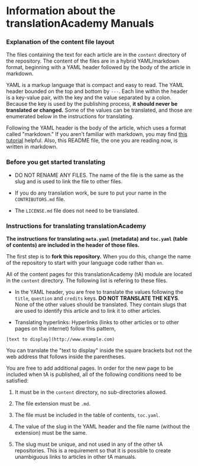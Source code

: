 # Information about the translationAcademy Manuals

### Explanation of the content file layout

The files containing the text for each article are in the `content` directory of the repository. The content of the files are in a hybrid YAML/markdown format, beginning with a YAML header followed by the body of the article in markdown.

YAML is a markup language that is compact and easy to read. The YAML header bounded on the top and bottom by `---`. Each line within the header is a key-value pair, with the key and the value separated by a colon. Because the key is used by the publishing process, __it should never be translated or changed.__ Some of the values can be translated, and those are enumerated below in the instructions for translating.

Following the YAML header is the body of the article, which uses a format called "markdown." If you aren't familiar with markdown, you may find [this tutorial](http://www.markdowntutorial.com/) helpful. Also, this README file, the one you are reading now, is written in markdown.


### Before you get started translating

* DO NOT RENAME ANY FILES. The name of the file is the same as the slug and is used to link the file to other files.

* If you do any translation work, be sure to put your name in the `CONTRIBUTORS.md` file.

* The `LICENSE.md` file does not need to be translated.


### Instructions for translating translationAcademy

__The instructions for translating `meta.yaml` (metadata) and `toc.yaml` (table of contents) are included in the header of those files.__

The first step is to __fork this repository.__ When you do this, change the name of the repository to start with your language code rather than
`en`.

All of the content pages for this translationAcademy (tA) module are located in the `content` directory. The following list is refering to these files.

* In the YAML header, you are free to translate the values following the `title`, `question` and `credits` keys. __DO NOT TRANSLATE THE KEYS__.
None of the other values should be translated. They contain slugs that are used to identify this article and to link it to other articles.

* Translating hyperlinks: Hyperlinks (links to other articles or to other pages on the internet) follow this pattern,

```
[text to display](http://www.example.com)
```

You can translate the "text to display" inside the square brackets but not the web address that follows inside the parentheses.

You are free to add additional pages. In order for the new page to be included when tA is published, all of the following conditions need to be satisfied:

  1. It must be in the `content` directory, no sub-directories allowed.

  2. The file extension must be `.md`.

  3. The file must be included in the table of contents, `toc.yaml`.

  4. The value of the slug in the YAML header and the file name (without the extension) must be the same.

  5. The slug must be unique, and not used in any of the other tA repositories. This is a requirement so that it is possible to create unambiguous links to articles in other tA manuals.
